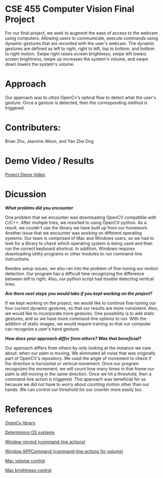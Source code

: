 # CSE 455 Computer Vision Final Project

For our final project, we seek to augment the ease of access to the webcam using computers. Allowing users to communicate, execute commands using dynamic gestures that are recorded with the user's webcam. The dynamic gestures are defined as left to right, right to left, top to bottom, and bottom to right motion. Swipe right raises screen brightness, swipe left lowers screen brightness, swipe up increases the system's volume, and swipe down lowers the system's volume.  <br/>

# Approach
Our approach was to ultize OpenCv's optical flow to detect what the user's gesture. Once a gesture is detected, then the corresponding method is triggered. 

# Contributers:
Brian Zhu, Jasmine Woon, and Yan Zhe Ong

# Demo Video / Results
<a href="https://www.youtube.com/watch?v=p4-2M7LDLtY">Project Demo Video</a>

# Dicussion
<b> *What problms did you encounter* </b> <br/>

One problem that we encounter was downloading OpenCV compatible with C/C++. After multiple tries, we resorted to using OpenCV-python. As a result, we couldn't use the library we have built up from our homework. Another issue that we encounter was working on different operating systems. Our team is comprised of Mac and Windows users, so we had to look for a library to check which operating system is being used and then run the correct keyboard shortcut. In addition, Windows requires downloading utility programs or other modules to run command-line instructions. <br/>

Besides setup issues, we also ran into the problem of fine-tuning our motion detection. Our program has a difficult time recognizing the difference between left to right. Also, our python script had trouble detecting vertical lines.  <br/>

<b>*Are there next steps you would take if you kept working on the project?* </b> <br/>

If we kept working on the project, we would like to continue fine-tuning our four current dynamic gestures, so that our results are more consistent. Also, we would like to incorporate more gestures. One possibility is to add static gestures, and so we have more command-line options to run. With the addition of static images, we would require training so that our computer can recognize a user's hand gesture. <br/>


<b>*How does your approach differ from others? Was that beneficial?* </b> <br/>

Our approach differs from others by only looking at the instance we care about: when our palm is moving. We eliminated all noise that was originally part of OpenCV's repository. We used the angle of movement to check if the direction is horizontal or vertical movement. Once our program recognizes the movement, we will count how many times in that frame our palm is still moving in the same direction. Once we hit a threshold, then a command-line action is triggered. This approach was beneficial for us because we did not have to worry about counting motion other than our hands. We can control our threshold for our counter more easily too. <br/>



# References

<a href="https://github.com/opencv/opencv_contrib/blob/master/modules/optflow/samples/motempl.py">OpenCv library </a>

<a href="https://stackoverflow.com/questions/8220108/how-do-i-check-the-operating-system-in-python">Determining OS systems</a>

<a href="https://www.nirsoft.net/utils/nircmd.html">Window nircmd (command-line actions)</a>

<a href="https://docs.microsoft.com/en-us/windows/win32/inputdev/wm-appcommand">Window APPCommand (command-line actions for volume)</a>

<a href="https://coderwall.com/p/22p0ja/set-get-osx-volume-mute-from-the-command-line">Mac volume control</a>


<a href="https://osxdaily.com/2019/08/14/change-screen-brightness-mac-terminal/">Mac brightness control</a>
